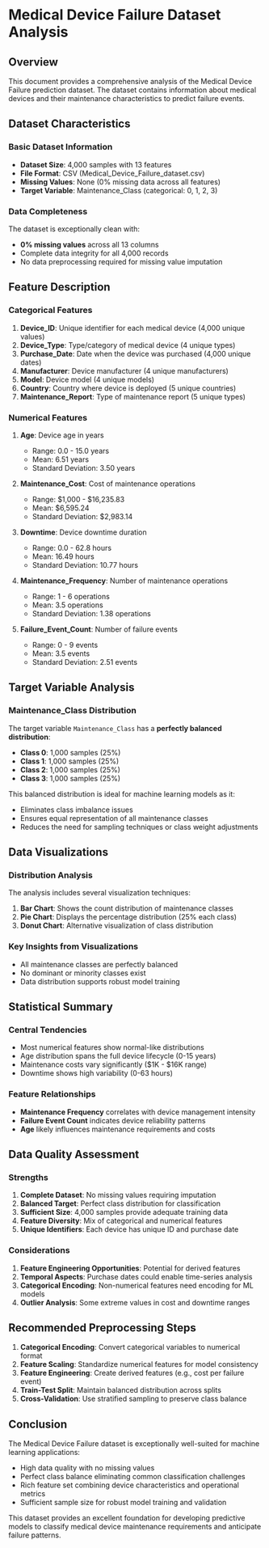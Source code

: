 # Medical Device Failure Dataset Analysis

## Overview
This document provides a comprehensive analysis of the Medical Device Failure prediction dataset. The dataset contains information about medical devices and their maintenance characteristics to predict failure events.

## Dataset Characteristics

### Basic Dataset Information
- **Dataset Size**: 4,000 samples with 13 features
- **File Format**: CSV (Medical_Device_Failure_dataset.csv)
- **Missing Values**: None (0% missing data across all features)
- **Target Variable**: Maintenance_Class (categorical: 0, 1, 2, 3)

### Data Completeness
The dataset is exceptionally clean with:
- **0% missing values** across all 13 columns
- Complete data integrity for all 4,000 records
- No data preprocessing required for missing value imputation

## Feature Description

### Categorical Features
1. **Device_ID**: Unique identifier for each medical device (4,000 unique values)
2. **Device_Type**: Type/category of medical device (4 unique types)
3. **Purchase_Date**: Date when the device was purchased (4,000 unique dates)
4. **Manufacturer**: Device manufacturer (4 unique manufacturers)
5. **Model**: Device model (4 unique models)
6. **Country**: Country where device is deployed (5 unique countries)
7. **Maintenance_Report**: Type of maintenance report (5 unique types)

### Numerical Features
1. **Age**: Device age in years
   - Range: 0.0 - 15.0 years
   - Mean: 6.51 years
   - Standard Deviation: 3.50 years

2. **Maintenance_Cost**: Cost of maintenance operations
   - Range: $1,000 - $16,235.83
   - Mean: $6,595.24
   - Standard Deviation: $2,983.14

3. **Downtime**: Device downtime duration
   - Range: 0.0 - 62.8 hours
   - Mean: 16.49 hours
   - Standard Deviation: 10.77 hours

4. **Maintenance_Frequency**: Number of maintenance operations
   - Range: 1 - 6 operations
   - Mean: 3.5 operations
   - Standard Deviation: 1.38 operations

5. **Failure_Event_Count**: Number of failure events
   - Range: 0 - 9 events
   - Mean: 3.5 events
   - Standard Deviation: 2.51 events

## Target Variable Analysis

### Maintenance_Class Distribution
The target variable `Maintenance_Class` has a **perfectly balanced distribution**:
- **Class 0**: 1,000 samples (25%)
- **Class 1**: 1,000 samples (25%)
- **Class 2**: 1,000 samples (25%)
- **Class 3**: 1,000 samples (25%)

This balanced distribution is ideal for machine learning models as it:
- Eliminates class imbalance issues
- Ensures equal representation of all maintenance classes
- Reduces the need for sampling techniques or class weight adjustments

## Data Visualizations

### Distribution Analysis
The analysis includes several visualization techniques:

1. **Bar Chart**: Shows the count distribution of maintenance classes
2. **Pie Chart**: Displays the percentage distribution (25% each class)
3. **Donut Chart**: Alternative visualization of class distribution

### Key Insights from Visualizations
- All maintenance classes are perfectly balanced
- No dominant or minority classes exist
- Data distribution supports robust model training

## Statistical Summary

### Central Tendencies
- Most numerical features show normal-like distributions
- Age distribution spans the full device lifecycle (0-15 years)
- Maintenance costs vary significantly ($1K - $16K range)
- Downtime shows high variability (0-63 hours)

### Feature Relationships
- **Maintenance Frequency** correlates with device management intensity
- **Failure Event Count** indicates device reliability patterns
- **Age** likely influences maintenance requirements and costs

## Data Quality Assessment

### Strengths
1. **Complete Dataset**: No missing values requiring imputation
2. **Balanced Target**: Perfect class distribution for classification
3. **Sufficient Size**: 4,000 samples provide adequate training data
4. **Feature Diversity**: Mix of categorical and numerical features
5. **Unique Identifiers**: Each device has unique ID and purchase date

### Considerations
1. **Feature Engineering Opportunities**: Potential for derived features
2. **Temporal Aspects**: Purchase dates could enable time-series analysis
3. **Categorical Encoding**: Non-numerical features need encoding for ML models
4. **Outlier Analysis**: Some extreme values in cost and downtime ranges

## Recommended Preprocessing Steps

1. **Categorical Encoding**: Convert categorical variables to numerical format
2. **Feature Scaling**: Standardize numerical features for model consistency
3. **Feature Engineering**: Create derived features (e.g., cost per failure event)
4. **Train-Test Split**: Maintain balanced distribution across splits
5. **Cross-Validation**: Use stratified sampling to preserve class balance

## Conclusion

The Medical Device Failure dataset is exceptionally well-suited for machine learning applications:
- High data quality with no missing values
- Perfect class balance eliminating common classification challenges
- Rich feature set combining device characteristics and operational metrics
- Sufficient sample size for robust model training and validation

This dataset provides an excellent foundation for developing predictive models to classify medical device maintenance requirements and anticipate failure patterns.